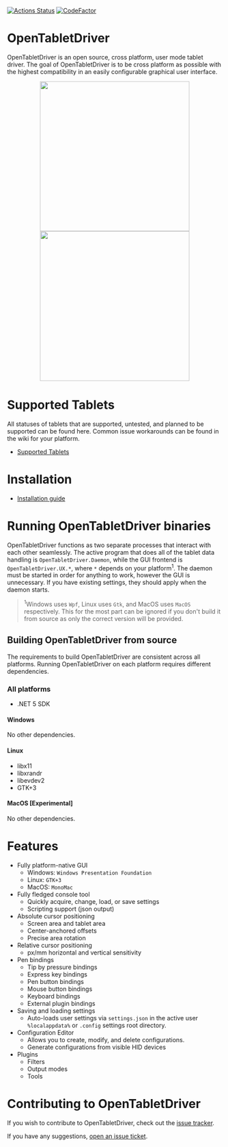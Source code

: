 [![Actions Status](https://github.com/InfinityGhost/OpenTabletDriver/workflows/.NET%20Core/badge.svg)](https://github.com/InfinityGhost/OpenTabletDriver/actions) [![CodeFactor](https://www.codefactor.io/repository/github/infinityghost/opentabletdriver/badge/master)](https://www.codefactor.io/repository/github/infinityghost/opentabletdriver/overview/master)

# OpenTabletDriver

OpenTabletDriver is an open source, cross platform, user mode tablet driver. The goal of OpenTabletDriver is to be cross platform as possible with the highest compatibility in an easily configurable graphical user interface.

<p align="middle">
  <img src="https://i.imgur.com/hxEVlMa.png" height="350"/>
  <img src="https://i.imgur.com/Pdbd4b7.png" height="350"/>
</p>

# Supported Tablets

All statuses of tablets that are supported, untested, and planned to be supported can be found here. Common issue workarounds can be found in the wiki for your platform.

- [Supported Tablets](https://github.com/InfinityGhost/OpenTabletDriver/projects/4)

# Installation

- [Installation guide](https://github.com/InfinityGhost/OpenTabletDriver/wiki/Installation-Guide)

# Running OpenTabletDriver binaries

OpenTabletDriver functions as two separate processes that interact with each other seamlessly. The active program that does all of the tablet data handling is `OpenTabletDriver.Daemon`, while the GUI frontend is `OpenTabletDriver.UX.*`, where `*` depends on your platform<sup>1</sup>. The daemon must be started in order for anything to work, however the GUI is unnecessary. If you have existing settings, they should apply when the daemon starts.

> <sup>1</sup>Windows uses `Wpf`, Linux uses `Gtk`, and MacOS uses `MacOS` respectively. This for the most part can be ignored if you don't build it from source as only the correct version will be provided.

## Building OpenTabletDriver from source

The requirements to build OpenTabletDriver are consistent across all platforms. Running OpenTabletDriver on each platform requires different dependencies.

### All platforms

- .NET 5 SDK

#### Windows

No other dependencies.

#### Linux

- libx11
- libxrandr
- libevdev2
- GTK+3

#### MacOS [Experimental]

No other dependencies.

# Features

- Fully platform-native GUI
  - Windows: `Windows Presentation Foundation`
  - Linux: `GTK+3`
  - MacOS: `MonoMac`
- Fully fledged console tool
  - Quickly acquire, change, load, or save settings
  - Scripting support (json output)
- Absolute cursor positioning
  - Screen area and tablet area
  - Center-anchored offsets
  - Precise area rotation
- Relative cursor positioning
  - px/mm horizontal and vertical sensitivity
- Pen bindings
  - Tip by pressure bindings
  - Express key bindings
  - Pen button bindings
  - Mouse button bindings
  - Keyboard bindings
  - External plugin bindings
- Saving and loading settings
  - Auto-loads user settings via `settings.json` in the active user `%localappdata%` or `.config` settings root directory.
- Configuration Editor
  - Allows you to create, modify, and delete configurations.
  - Generate configurations from visible HID devices
- Plugins
  - Filters
  - Output modes
  - Tools

# Contributing to OpenTabletDriver

If you wish to contribute to OpenTabletDriver, check out the [issue tracker](https://github.com/InfinityGhost/OpenTabletDriver/issues).

If you have any suggestions, [open an issue ticket](https://github.com/InfinityGhost/OpenTabletDriver/issues/new?assignees=&labels=enhancement&template=feature_request.md&title=).